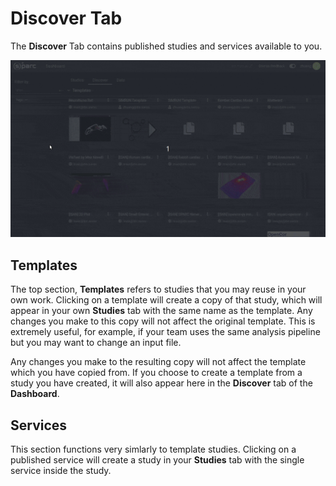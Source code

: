 # Discover Tab

The **Discover** Tab contains published studies and services available to you. 

![discover](../../../_media/discover.gif)
## Templates
The top section, **Templates** refers to studies that you may reuse in your own work. Clicking on a template will create a copy of that study, which will appear in your own **Studies** tab with the same name as the template. Any changes you make to this copy will not affect the original template. This is extremely useful, for example, if your team uses the same analysis pipeline but you may want to change an input file. 

Any changes you make to the resulting copy will not affect the template which you have copied from. If you choose to create a template from a study you have created, it will also appear here in the **Discover** tab of the **Dashboard**.

## Services
This section functions very simlarly to template studies. Clicking on a published service will create a study in your **Studies** tab with the single service inside the study. 
